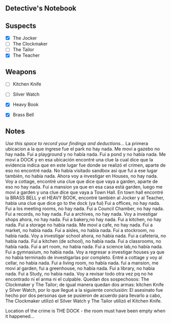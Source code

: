 
## Detective's Notebook

## Suspects
- [x] The Jocker
- [ ] The Clockmaker
- [ ] The Tailor
- [x] The Teacher

## Weapons
- [ ] Kitchen Knife
- [ ] Silver Watch
- [x] Heavy Book
- [x] Brass Bell


## Notes
*Use this space to record your findings and deductions...* La primera 
ubicacion a la que ingrese fue el park no hay nada. Me movi a gazebo 
no hay nada. Fui a playground y no había nada. Fui a pond y no había 
nada. Me moví a DOCK y en esa ubicación encontré una clue la cual dice 
que la evidencia indica que en este lugar fue donde se realizó el 
crimen, aparte de eso no encontré nada. No había visitado sandbox así 
que fui a ese lugar también, no había nada. Ahora voy a investigar en 
Houses, no hay nada. Voy a cottage, encontré una clue que dice que 
vaya a garden, aparte de eso no hay nada. Fui a mansion ya que en esa 
casa está garden, luego me moví a garden y una clue díce que vaya a Town Hall.
En town hall encontré la BRASS BELL y el HEAVY BOOK, encontré también al Jocker y al Teacher, había una clue que dice go to the dock (ya fui)
Fui a offices, no hay nada. Fui a los meeting rooms, no hay nada. Fui a Council Chamber, no hay nada. 
Fui a records, no hay nada. Fui a archives, no hay nada. 
Voy a investigar shops ahora, no hay nada. Fui a bakery,no hay nada.
Fui a kitchen, no hay nada. Fui a storage no había nada. 
Me moví a cafe, no hay nada. Fui a market, no había nada. Fui a aisles, no había nada. 
Fui a stockroom, no había nada. Voy a investigar school ahora, no había nada.
Fui a cafeteria, no había nada. Fui a kitchen (de school), no había nada.
Fui a classrooms, no había nada. Fui a art room, no habia nada. 
Fui a science lab,no había nada. Fui a gymnasium, no había nada. 
Voy a regresar a investigar houses ya que no había terminado de investigarlas por completo. 
Entré a cottage y voy al cellar, no habia nada. Fui a living room, no había nada. 
fui a mansion, me movi al garden,  fui a greenhouse, no habia nada.
Fui a library, no habia nada. Fui a Study, no habia nada. 
Voy a revisar todo otra vez pq no he encontrado ni el arma ni el culpable. Quedan dos sospechosos: The Clockmaker y The Tailor; de igual manera quedan dos armas: kitchen Knife
y Silver Watch, por lo que llegué a la siguiente conclusión: El asesinato fue hecho por dos personas que se pusieron de acuerdo para llevarlo a cabo, The Clockmaker utilizó el Silver Watch
y The Tailor utilizó el Kitchen Knife.

Location of the crime is THE DOCK - the room must have been empty when it happened...

